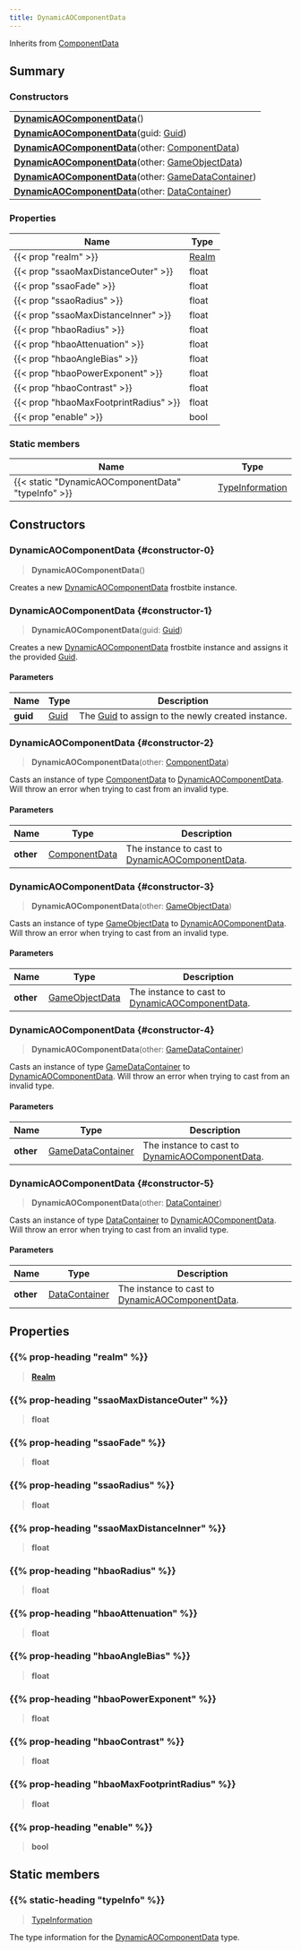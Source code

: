 ```yaml
---
title: DynamicAOComponentData
---
```


Inherits from 
[ComponentData](/vext/ref/fb/componentdata)

## Summary
### Constructors
| |
| ----------- |
| **[DynamicAOComponentData](#constructor-0)**() |
| **[DynamicAOComponentData](#constructor-1)**(guid: [Guid](/vext/ref/shared/class/guid)) |
| **[DynamicAOComponentData](#constructor-2)**(other: [ComponentData](/vext/ref/fb/componentdata)) |
| **[DynamicAOComponentData](#constructor-3)**(other: [GameObjectData](/vext/ref/fb/gameobjectdata)) |
| **[DynamicAOComponentData](#constructor-4)**(other: [GameDataContainer](/vext/ref/fb/gamedatacontainer)) |
| **[DynamicAOComponentData](#constructor-5)**(other: [DataContainer](/vext/ref/shared/class/datacontainer)) |

### Properties
| Name | Type |
| ---- | ---- |
| {{< prop "realm" >}} | [Realm](/vext/ref/fb/realm) |
| {{< prop "ssaoMaxDistanceOuter" >}} | float |
| {{< prop "ssaoFade" >}} | float |
| {{< prop "ssaoRadius" >}} | float |
| {{< prop "ssaoMaxDistanceInner" >}} | float |
| {{< prop "hbaoRadius" >}} | float |
| {{< prop "hbaoAttenuation" >}} | float |
| {{< prop "hbaoAngleBias" >}} | float |
| {{< prop "hbaoPowerExponent" >}} | float |
| {{< prop "hbaoContrast" >}} | float |
| {{< prop "hbaoMaxFootprintRadius" >}} | float |
| {{< prop "enable" >}} | bool |

### Static members
| Name | Type |
| ---- | ---- |
| {{< static "DynamicAOComponentData" "typeInfo" >}} | [TypeInformation](/vext/ref/shared/class/typeinformation) |

## Constructors
### DynamicAOComponentData {#constructor-0}
> **DynamicAOComponentData**()

Creates a new [DynamicAOComponentData](/vext/ref/fb/dynamicaocomponentdata) frostbite instance.

### DynamicAOComponentData {#constructor-1}
> **DynamicAOComponentData**(guid: [Guid](/vext/ref/shared/class/guid))

Creates a new [DynamicAOComponentData](/vext/ref/fb/dynamicaocomponentdata) frostbite instance and assigns it the provided [Guid](/vext/ref/shared/class/guid).

#### Parameters
| Name | Type | Description |
| ---- | ---- | ----------- |
| **guid** | [Guid](/vext/ref/shared/class/guid) | The [Guid](/vext/ref/shared/class/guid) to assign to the newly created instance. |

### DynamicAOComponentData {#constructor-2}
> **DynamicAOComponentData**(other: [ComponentData](/vext/ref/fb/componentdata))

Casts an instance of type [ComponentData](/vext/ref/fb/componentdata) to [DynamicAOComponentData](/vext/ref/fb/dynamicaocomponentdata). Will throw an error when trying to cast from an invalid type.

#### Parameters
| Name | Type | Description |
| ---- | ---- | ----------- |
| **other** | [ComponentData](/vext/ref/fb/componentdata) | The instance to cast to [DynamicAOComponentData](/vext/ref/fb/dynamicaocomponentdata). |

### DynamicAOComponentData {#constructor-3}
> **DynamicAOComponentData**(other: [GameObjectData](/vext/ref/fb/gameobjectdata))

Casts an instance of type [GameObjectData](/vext/ref/fb/gameobjectdata) to [DynamicAOComponentData](/vext/ref/fb/dynamicaocomponentdata). Will throw an error when trying to cast from an invalid type.

#### Parameters
| Name | Type | Description |
| ---- | ---- | ----------- |
| **other** | [GameObjectData](/vext/ref/fb/gameobjectdata) | The instance to cast to [DynamicAOComponentData](/vext/ref/fb/dynamicaocomponentdata). |

### DynamicAOComponentData {#constructor-4}
> **DynamicAOComponentData**(other: [GameDataContainer](/vext/ref/fb/gamedatacontainer))

Casts an instance of type [GameDataContainer](/vext/ref/fb/gamedatacontainer) to [DynamicAOComponentData](/vext/ref/fb/dynamicaocomponentdata). Will throw an error when trying to cast from an invalid type.

#### Parameters
| Name | Type | Description |
| ---- | ---- | ----------- |
| **other** | [GameDataContainer](/vext/ref/fb/gamedatacontainer) | The instance to cast to [DynamicAOComponentData](/vext/ref/fb/dynamicaocomponentdata). |

### DynamicAOComponentData {#constructor-5}
> **DynamicAOComponentData**(other: [DataContainer](/vext/ref/shared/class/datacontainer))

Casts an instance of type [DataContainer](/vext/ref/shared/class/datacontainer) to [DynamicAOComponentData](/vext/ref/fb/dynamicaocomponentdata). Will throw an error when trying to cast from an invalid type.

#### Parameters
| Name | Type | Description |
| ---- | ---- | ----------- |
| **other** | [DataContainer](/vext/ref/shared/class/datacontainer) | The instance to cast to [DynamicAOComponentData](/vext/ref/fb/dynamicaocomponentdata). |

## Properties
### {{% prop-heading "realm" %}}
> **[Realm](/vext/ref/fb/realm)**

### {{% prop-heading "ssaoMaxDistanceOuter" %}}
> **float**

### {{% prop-heading "ssaoFade" %}}
> **float**

### {{% prop-heading "ssaoRadius" %}}
> **float**

### {{% prop-heading "ssaoMaxDistanceInner" %}}
> **float**

### {{% prop-heading "hbaoRadius" %}}
> **float**

### {{% prop-heading "hbaoAttenuation" %}}
> **float**

### {{% prop-heading "hbaoAngleBias" %}}
> **float**

### {{% prop-heading "hbaoPowerExponent" %}}
> **float**

### {{% prop-heading "hbaoContrast" %}}
> **float**

### {{% prop-heading "hbaoMaxFootprintRadius" %}}
> **float**

### {{% prop-heading "enable" %}}
> **bool**

## Static members
### {{% static-heading "typeInfo" %}}
> [TypeInformation](/vext/ref/shared/class/typeinformation)

The type information for the [DynamicAOComponentData](/vext/ref/fb/dynamicaocomponentdata) type.

